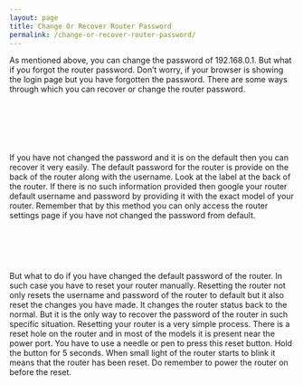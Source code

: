 ```yaml
---
layout: page
title: Change Or Recover Router Password
permalink: /change-or-recover-router-password/
---
```


As mentioned above, you can change the password of 192.168.0.1. But what if you forgot the router password. Don’t worry, if your browser is showing the login page but you have forgotten the password. There are some ways through which you can recover or change the router password.
<center>
<script async src="//pagead2.googlesyndication.com/pagead/js/adsbygoogle.js"></script>
<!-- Baglanti20090 -->
<ins class="adsbygoogle"
     style="display:inline-block;width:200px;height:90px"
     data-ad-client="ca-pub-7942429830883405"
     data-ad-slot="9116964791"></ins>
<script>
(adsbygoogle = window.adsbygoogle || []).push({});
</script>
  </center>
If you have not changed the password and it is on the default then you can recover it very easily. The default password for the router is provide on the back of the router along with the username. Look at the label at the back of the router. If there is no such information provided then google your router default username and password by providing it with the exact model of your router. Remember that by this method you can only access the router settings page if you have not changed the password from default.
<center>
<script async src="//pagead2.googlesyndication.com/pagead/js/adsbygoogle.js"></script>
<!-- Baglanti20090 -->
<ins class="adsbygoogle"
     style="display:inline-block;width:200px;height:90px"
     data-ad-client="ca-pub-7942429830883405"
     data-ad-slot="9116964791"></ins>
<script>
(adsbygoogle = window.adsbygoogle || []).push({});
</script>
  </center>
But what to do if you have changed the default password of the router. In such case you have to reset your router manually. Resetting the router not only resets the username and password of the router to default but it also reset the changes you have made. It changes the router status back to the normal. But it is the only way to recover the password of the router in such specific situation. Resetting your router is a very simple process. There is a reset hole on the router and in most of the models it is present near the power port. You have to use a needle or pen to press this reset button. Hold the button for 5 seconds. When small light of the router starts to blink it means that the router has been reset. Do remember to power the router on before the reset.
